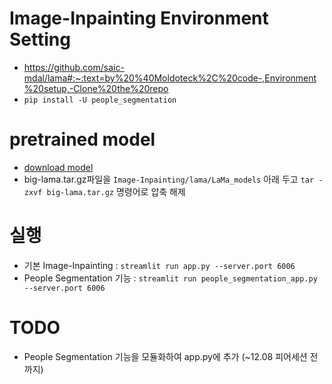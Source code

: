 # Image-Inpainting Environment Setting
- https://github.com/saic-mdal/lama#:~:text=by%20%40Moldoteck%2C%20code-,Environment%20setup,-Clone%20the%20repo
- `pip install -U people_segmentation`

# pretrained model
- [download model](https://drive.google.com/drive/folders/1U7PsxDzC1CnYdNrQP9CkELxF_BcRXEIp?usp=sharing)
- big-lama.tar.gz파일을 `Image-Inpainting/lama/LaMa_models` 아래 두고 `tar -zxvf big-lama.tar.gz` 명령어로 압축 해제

# 실행
- 기본 Image-Inpainting : `streamlit run app.py --server.port 6006`
- People Segmentation 기능 : `streamlit run people_segmentation_app.py --server.port 6006`

# TODO
- People Segmentation 기능을 모듈화하여 app.py에 추가 (~12.08 피어세션 전까지)
